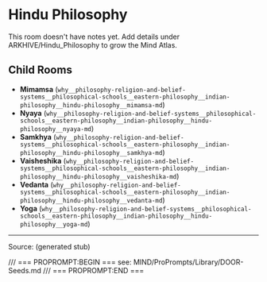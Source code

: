 # Hindu Philosophy

This room doesn't have notes yet. Add details under ARKHIVE/Hindu_Philosophy to grow the Mind Atlas.

## Child Rooms
- **Mimamsa** (`why__philosophy-religion-and-belief-systems__philosophical-schools__eastern-philosophy__indian-philosophy__hindu-philosophy__mimamsa-md`)
- **Nyaya** (`why__philosophy-religion-and-belief-systems__philosophical-schools__eastern-philosophy__indian-philosophy__hindu-philosophy__nyaya-md`)
- **Samkhya** (`why__philosophy-religion-and-belief-systems__philosophical-schools__eastern-philosophy__indian-philosophy__hindu-philosophy__samkhya-md`)
- **Vaisheshika** (`why__philosophy-religion-and-belief-systems__philosophical-schools__eastern-philosophy__indian-philosophy__hindu-philosophy__vaisheshika-md`)
- **Vedanta** (`why__philosophy-religion-and-belief-systems__philosophical-schools__eastern-philosophy__indian-philosophy__hindu-philosophy__vedanta-md`)
- **Yoga** (`why__philosophy-religion-and-belief-systems__philosophical-schools__eastern-philosophy__indian-philosophy__hindu-philosophy__yoga-md`)

---
Source: (generated stub)

/// === PROPROMPT:BEGIN ===
see: MIND/ProPrompts/Library/DOOR-Seeds.md
/// === PROPROMPT:END ===
